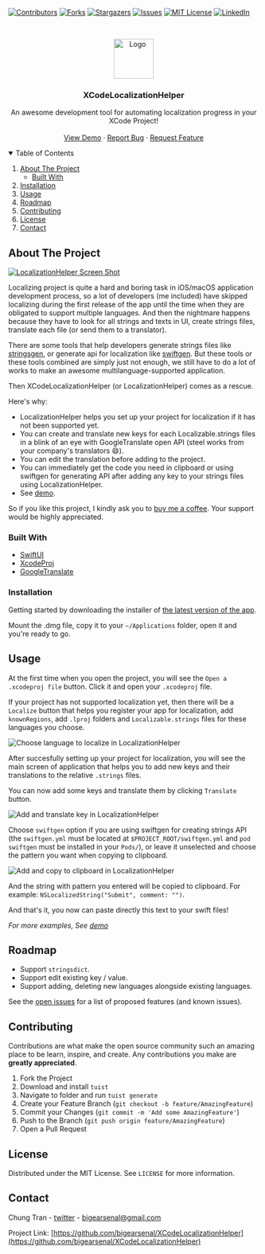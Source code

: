 <!--
*** Thanks for checking out the Best-README-Template. If you have a suggestion
*** that would make this better, please fork the repo and create a pull request
*** or simply open an issue with the tag "enhancement".
*** Thanks again! Now go create something AMAZING! :D
-->



<!-- PROJECT SHIELDS -->
<!--
*** I'm using markdown "reference style" links for readability.
*** Reference links are enclosed in brackets [ ] instead of parentheses ( ).
*** See the bottom of this document for the declaration of the reference variables
*** for contributors-url, forks-url, etc. This is an optional, concise syntax you may use.
*** https://www.markdownguide.org/basic-syntax/#reference-style-links
-->
[![Contributors][contributors-shield]][contributors-url]
[![Forks][forks-shield]][forks-url]
[![Stargazers][stars-shield]][stars-url]
[![Issues][issues-shield]][issues-url]
[![MIT License][license-shield]][license-url]
[![LinkedIn][linkedin-shield]][linkedin-url]



<!-- PROJECT LOGO -->
<br />
<p align="center">
  <a href="https://github.com/bigearsenal/XCodeLocalizationHelper">
    <img src="Apps/Resources/macOS.xcassets/AppIcon.appiconset/256.png" alt="Logo" width="80" height="80">
  </a>

  <h3 align="center">XCodeLocalizationHelper</h3>

  <p align="center">
    An awesome development tool for automating localization progress in your XCode Project!
    <br />
    <!-- <a href="https://github.com/othneildrew/Best-README-Template"><strong>Explore the docs »</strong></a>
    <br /> -->
    <br />
    <a href="https://youtu.be/i39IbtfR6Hc">View Demo</a>
    ·
    <a href="https://github.com/bigearsenal/XCodeLocalizationHelper/issues">Report Bug</a>
    ·
    <a href="https://github.com/bigearsenal/XCodeLocalizationHelper/issues">Request Feature</a>
  </p>
</p>



<!-- TABLE OF CONTENTS -->
<details open="open">
  <summary>Table of Contents</summary>
  <ol>
    <li>
      <a href="#about-the-project">About The Project</a>
      <ul>
        <li><a href="#built-with">Built With</a></li>
      </ul>
    </li>
    <!--<li> 
      <a href="#getting-started">Getting Started</a>
      <ul>
        <li><a href="#prerequisites">Prerequisites</a></li> -->
        <li><a href="#installation">Installation</a></li>
      <!-- </ul>
    </li> -->
    <li><a href="#usage">Usage</a></li>
    <li><a href="#roadmap">Roadmap</a></li>
    <li><a href="#contributing">Contributing</a></li>
    <li><a href="#license">License</a></li>
    <li><a href="#contact">Contact</a></li>
    <!-- <li><a href="#acknowledgements">Acknowledgements</a></li> -->
  </ol>
</details>



<!-- ABOUT THE PROJECT -->
## About The Project

[![LocalizationHelper Screen Shot][product-screenshot]](https://github.com/bigearsenal/XCodeLocalizationHelper)

Localizing project is quite a hard and boring task in iOS/macOS application development process, so a lot of developers (me included) have skipped localizing during the first release of the app until the time when they are obligated to support multiple languages. And then the nightmare happens because they have to look for all strings and texts in UI, create strings files, translate each file (or send them to a translator).

There are some tools that help developers generate strings files like [stringsgen](https://stackoverflow.com/questions/44814429/xcode-8-generate-strings-file), or generate api for localization like [swiftgen](https://github.com/SwiftGen/SwiftGen). But these tools or these tools combined are simply just not enough, we still have to do a lot of works to make an awesome multilanguage-supported application.

Then XCodeLocalizationHelper (or LocalizationHelper) comes as a rescue.

Here's why:
* LocalizationHelper helps you set up your project for localization if it has not been supported yet.
* You can create and translate new keys for each Localizable.strings files in a blink of an eye with GoogleTranslate open API (steel works from your company's translators :smile:).
* You can edit the translation before adding to the project.
* You can immediately get the code you need in clipboard or using swiftgen for generating API after adding any key to your strings files using LocalizationHelper.
* See [demo](https://youtu.be/i39IbtfR6Hc).

So if you like this project, I kindly ask you to [buy me a coffee](https://www.buymeacoffee.com/bigearsenal). Your support would be highly appreciated.

<!-- A list of commonly used resources that I find helpful are listed in the acknowledgements. -->

### Built With

* [SwiftUI](https://developer.apple.com/xcode/swiftui/)
* [XcodeProj](https://github.com/tuist/XcodeProj)
* [GoogleTranslate](https://translate.google.com/)



<!-- GETTING STARTED -->
### Installation

Getting started by downloading the installer of [the latest version of the app](https://github.com/bigearsenal/XCodeLocalizationHelper/raw/features/README/release/LocalizationHelper.dmg).

Mount the .dmg file, copy it to your `~/Applications` folder, open it and you're ready to go.

<!-- USAGE EXAMPLES -->
## Usage

At the first time when you open the project, you will see the `Open a .xcodeproj file` button. Click it and open your `.xcodeproj` file.

If your project has not supported localization yet, then there will be a `Localize` button that helps you register your app for localization, add `knownRegions`, add `.lproj` folders and `Localizable.strings` files for these languages you choose.

![Choose language to localize in LocalizationHelper](images/choose-languages.png)

After succesfully setting up your project for localization, you will see the main screen of application that helps you to add new keys and their translations to the relative `.strings` files.

You can now add some keys and translate them by clicking `Translate` button.

![Add and translate key in LocalizationHelper](images/translate-key.png)

Choose `swiftgen` option if you are using swiftgen for creating strings API (the `swiftgen.yml` must be located at `$PROJECT_ROOT/swiftgen.yml` and `pod swiftgen` must be installed in your `Pods/`), or leave it unselected and choose the pattern you want when copying to clipboard.

![Add and copy to clipboard in LocalizationHelper](images/add-and-copy-to-clipboard.png)

And the string with pattern you entered will be copied to clipboard. For example: `NSLocalizedString("Submit", comment: "")`.

And that's it, you now can paste directly this text to your swift files!

_For more examples, See [demo](https://youtu.be/i39IbtfR6Hc)_

<!-- ROADMAP -->
## Roadmap

* Support `stringsdict`.
* Support edit existing key / value.
* Support adding, deleting new languages alongside existing languages.

See the [open issues](https://github.com/bigearsenal/XCodeLocalizationHelper/issues) for a list of proposed features (and known issues).



<!-- CONTRIBUTING -->
## Contributing

Contributions are what make the open source community such an amazing place to be learn, inspire, and create. Any contributions you make are **greatly appreciated**.

1. Fork the Project
2. Download and install `tuist`
3. Navigate to folder and run `tuist generate`
4. Create your Feature Branch (`git checkout -b feature/AmazingFeature`)
5. Commit your Changes (`git commit -m 'Add some AmazingFeature'`)
6. Push to the Branch (`git push origin feature/AmazingFeature`)
7. Open a Pull Request



<!-- LICENSE -->
## License

Distributed under the MIT License. See `LICENSE` for more information.



<!-- CONTACT -->
## Contact

Chung Tran - [twitter](https://twitter.com/bigearsenal) - bigearsenal@gmail.com

Project Link: [https://github.com/bigearsenal/XCodeLocalizationHelper](https://github.com/bigearsenal/XCodeLocalizationHelper)



<!-- ACKNOWLEDGEMENTS -->
<!-- ## Acknowledgements
* [GitHub Emoji Cheat Sheet](https://www.webpagefx.com/tools/emoji-cheat-sheet)
* [Img Shields](https://shields.io)
* [Choose an Open Source License](https://choosealicense.com)
* [GitHub Pages](https://pages.github.com)
* [Animate.css](https://daneden.github.io/animate.css)
* [Loaders.css](https://connoratherton.com/loaders)
* [Slick Carousel](https://kenwheeler.github.io/slick)
* [Smooth Scroll](https://github.com/cferdinandi/smooth-scroll)
* [Sticky Kit](http://leafo.net/sticky-kit)
* [JVectorMap](http://jvectormap.com)
* [Font Awesome](https://fontawesome.com) -->





<!-- MARKDOWN LINKS & IMAGES -->
<!-- https://www.markdownguide.org/basic-syntax/#reference-style-links -->
[contributors-shield]: https://img.shields.io/github/all-contributors/bigearsenal/XCodeLocalizationHelper?style=for-the-badge
[contributors-url]: https://github.com/bigearsenal/XCodeLocalizationHelper/graphs/contributors
[forks-shield]: https://img.shields.io/github/forks/bigearsenal/XCodeLocalizationHelper?style=for-the-badge
[forks-url]: https://github.com/bigearsenal/XCodeLocalizationHelper/network/members
[stars-shield]: https://img.shields.io/github/stars/bigearsenal/XCodeLocalizationHelper?style=for-the-badge
[stars-url]: https://github.com/bigearsenal/XCodeLocalizationHelper/stargazers
[issues-shield]: https://img.shields.io/github/issues/bigearsenal/XCodeLocalizationHelper?style=for-the-badge
[issues-url]: https://github.com/bigearsenal/XCodeLocalizationHelper/issues
[license-shield]: https://img.shields.io/github/license/bigearsenal/XCodeLocalizationHelper?style=for-the-badge
[license-url]: https://github.com/othneildrew/Best-README-Template/blob/master/LICENSE.txt
[linkedin-shield]: https://img.shields.io/badge/-LinkedIn-black.svg?style=for-the-badge&logo=linkedin&colorB=555
[linkedin-url]: https://www.linkedin.com/in/chung-tr%E1%BA%A7n-39b46569/
[product-screenshot]: images/screenshot.png
